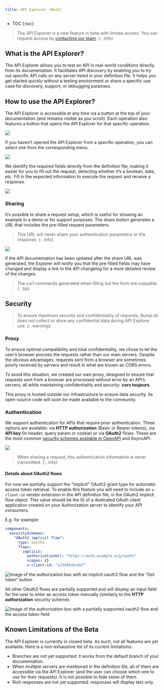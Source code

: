 ```yaml
---
title: API Explorer (Beta)
---
```


- TOC
{:toc}

> The API Explorer is a new feature in beta with limited access. You can request access by [contacting our team](mailto:hello@bump.sh).
{: .info}

## What is the API Explorer?

The API Explorer allows you to test an API in real-world conditions directly from its documentation. It facilitates API discovery by enabling you to try out specific API calls on any server listed in your definition file. It helps you get started quickly without a testing environment or share a specific use case for discovery, support, or debugging purposes.

## How to use the API Explorer?

The API Explorer is accessible at any time via a button at the top of your documentation (and remains visible as you scroll). Each operation also features a button that opens the API Explorer for that specific operation.

![](/images/help/explorer/explorer-button.png)

If you haven’t opened the API Explorer from a specific operation, you can select one from the corresponding menu.

![](/images/help/explorer/explorer-operation-selection.png)

We identify the required fields directly from the definition file, making it easier for you to fill out the request, detecting whether it’s a boolean, date, etc. Fill in the expected information to execute the request and receive a response.

![](/images/help/explorer/explorer-response.png)

### Sharing

It’s possible to share a request setup, which is useful for showing an example in a demo or for support purposes. The share button generates a URL that includes the pre-filled request parameters.

> This URL will never share your authentication parameters or the response.
{: .info}

![](/images/help/explorer/explorer-share.png)

If the API documentation has been updated after the share URL was generated, the Explorer will notify you that the pre-filled fields may have changed and display a link to the API changelog for a more detailed review of the changes.

> The curl commands generated when filling out the form are copyable.
{: .tip}

## Security

> To ensure maximum security and confidentiality of requests, Bump.sh does not collect or store any confidential data during API Explorer use.
{: .warning}

### Proxy

To ensure optimal compatibility and total confidentiality, we chose to let the user’s browser process the requests rather than our main servers. Despite the obvious advantages, requests sent from a browser are sometimes poorly received by servers and result in what are known as CORS errors.

To avoid this situation, we created our own proxy, designed to ensure that requests sent from a browser are processed without error by an API’s servers, all while maintaining confidentiality and security: **cors toujours**.

This proxy is hosted outside our infrastructure to ensure data security. Its open-source code will soon be made available to the community.

### Authentication

We support authentication for APIs that require prior authentication. Three options are available: via **HTTP authorization** (Basic or Bearer tokens), via **API key** (In header, query param or cookie) or via **OAuth2** flows. These are the most common [security schemes available in OpenAPI](https://spec.openapis.org/oas/v3.1.0#security-scheme-object) and AsyncAPI.

![](/images/help/explorer/explorer-auth.png)

> When sharing a request, this authentication information is never transmitted.
{: .info}

#### Details about OAuth2 flows

For now we partially support the “Implicit” OAuth2 grant type for automatic access token retrieval. To enable this feature you will need to include an `x-client-id` vendor extension in the API definition file, in the OAuth2 implicit flow object. This value should be the ID of a dedicated OAuth client application created on your Authorization server to identify your API consumers.

E.g. for example:
```yaml
components:
  securitySchemes:
    "OAuth2 implicit flow":
      type: oauth2
      flows:
        implicit:
          authorizationUrl: "https://auth.example.org/oauth"
          scopes: {}
          x-client-id: "123456abcdef"
```

![Image of the authorization box with an implicit oauth2 flow and the “Get token” button](/images/help/explorer/oauth-automatic-implicit-flow.png)

All other OAuth2 flows are partially supported and will display an input field for the user to enter an access token manually (similarly to the **HTTP authorization** security scheme).

![Image of the authorization box with a partially supported oauth2 flow and the access token field](/images/help/explorer/oauth-access-token-field.png)

## Known Limitations of the Beta

The API Explorer is currently in closed beta. As such, not all features are yet available. Here is a non-exhaustive list of its current limitations:

- Branches are not yet supported: it works from the default branch of your documentation.
- When multiple servers are mentioned in the definition file, all of them are accessible via the API Explorer (and the user can choose which one to use for their requests). It is not possible to hide some of them.
- Rich responses are not yet supported: responses will display text only.
